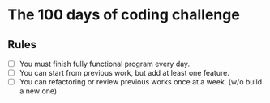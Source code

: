 The 100 days of coding challenge
================================

Rules
-----

- [ ] You must finish fully functional program every day.
- [ ] You can start from previous work, but add at least one feature.
- [ ] You can refactoring or review previous works once at a week. (w/o build a new one)
